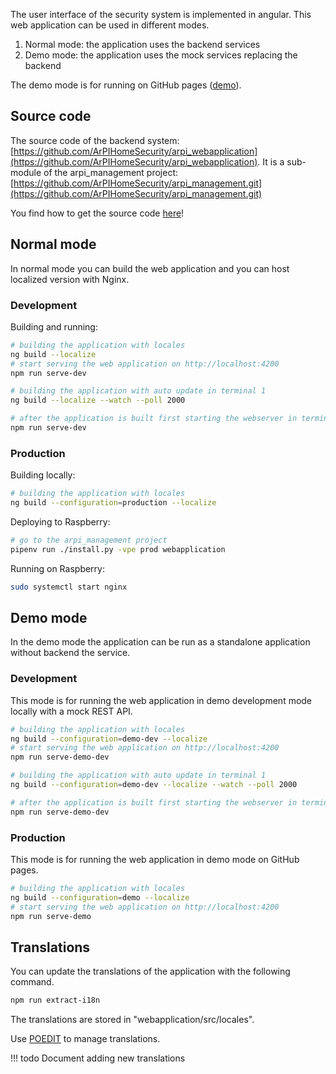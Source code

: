 The user interface of the security system is implemented in angular. This web application
can be used in different modes.

1. Normal mode: the application uses the backend services
2. Demo mode: the application uses the mock services replacing the backend

The demo mode is for running on GitHub pages ([demo](https://demo.arpi-security.info)).

## Source code

The source code of the backend system:
[https://github.com/ArPIHomeSecurity/arpi_webapplication](https://github.com/ArPIHomeSecurity/arpi_webapplication).
It is a sub-module of the arpi_management project:
[https://github.com/ArPIHomeSecurity/arpi_management.git](https://github.com/ArPIHomeSecurity/arpi_management.git)

You find how to get the source code [here](index.md#getting-the-code)!

## Normal mode

In normal mode you can build the web application and you can host localized version with Nginx.

### Development

Building and running:
```bash
# building the application with locales
ng build --localize
# start serving the web application on http://localhost:4200
npm run serve-dev
```

```bash
# building the application with auto update in terminal 1
ng build --localize --watch --poll 2000

# after the application is built first starting the webserver in terminal 2
npm run serve-dev
```

### Production


Building locally:
```bash
# building the application with locales
ng build --configuration=production --localize
```

Deploying to Raspberry:
```bash
# go to the arpi_management project
pipenv run ./install.py -vpe prod webapplication
```

Running on Raspberry:
```bash
sudo systemctl start nginx
```

## Demo mode

In the demo mode the application can be run as a standalone application without backend the service.

### Development

This mode is for running the web application in demo development mode locally with
a mock REST API.

```bash
# building the application with locales
ng build --configuration=demo-dev --localize
# start serving the web application on http://localhost:4200
npm run serve-demo-dev
```

```bash
# building the application with auto update in terminal 1
ng build --configuration=demo-dev --localize --watch --poll 2000

# after the application is built first starting the webserver in terminal 2
npm run serve-demo-dev
```

### Production

This mode is for running the web application in demo mode on GitHub pages.

```bash
# building the application with locales
ng build --configuration=demo --localize
# start serving the web application on http://localhost:4200
npm run serve-demo
```

## Translations

You can update the translations of the application with the following command.

```bash
npm run extract-i18n
```

The translations are stored in "webapplication/src/locales".

Use [POEDIT](https://poedit.net/) to manage translations.

!!! todo
    Document adding new translations
